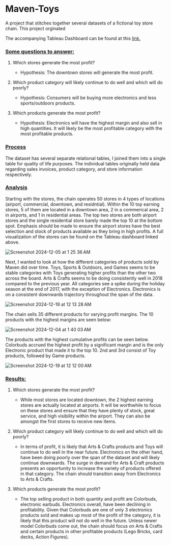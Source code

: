 # Maven-Toys

A project that stitches together several datasets of a fictional toy store chain. This project orginated

The accompanying Tableau Dashboard can be found at this [link.](https://public.tableau.com/app/profile/kyle.zhou/viz/MavenToys_17258582366480/Dashboard1)


### <ins> Some questions to answer: <ins>

1. Which stores generate the most profit?

    - Hypothesis: The downtown stores will generate the most profit.

2. Which product category will likely continue to do well and which will do poorly?

    - Hypothesis: Consumers will be buying more electronics and less sports/outdoors products.

3. Which products generate the most profit?

    - Hypothesis: Electronics will have the highest margin and also sell in high quantities. It will likely be the most profitable category with the most profitable products.
  

### <ins> Process <ins>

The dataset has several separate relational tables, I joined them into a single table for quality of life purposes. The individual tables originally held data regarding sales invoices, product category, and store information respectively.

### <ins> Analysis <ins>

Starting with the stores, the chain operates 50 stores in 4 types of locations (airport, commercial, downtown, and residntial). Within the 10 top earning stores, 5 of them are located in a downtown area, 2 in a commerical area, 2 in airports, and 1 in residential areas. The top two stores are both airport stores and the single residential store barely made the top 10 at the bottom spot. Emphasis should be made to ensure the airport stores have the best selection and stock of products available as they bring in high profits. A full visualization of the stores can be found on the Tableau dashboard linked above.

![Screenshot 2024-12-05 at 1 25 36 AM](https://github.com/user-attachments/assets/2155cb21-3c28-42ef-8a82-9fd61bc12a6b)

Next, I wanted to look at how the different categories of products sold by Maven did over time. Toys, Sports & Outdoors, and Games seems to be stable categories with Toys generating higher profits than the other two across the board. Arts & Crafts seems to be doing consistently well in 2018 compared to the previous year. All categories see a spike during the holiday season at the end of 2017, with the exception of Electronics. Electronics is on a consistent downwards trajectory throughout the span of the data.

![Screenshot 2024-12-19 at 12 13 28 AM](https://github.com/user-attachments/assets/79037263-55b3-40ac-8f39-834b028be566)


The chain sells 35 different products for varying profit margins. The 10 products with the highest margins are seen below:

![Screenshot 2024-12-04 at 1 40 03 AM](https://github.com/user-attachments/assets/c43d6257-a593-4a37-a968-24618ee942fb)

The products with the highest cumulative profits can be seen below. Colorbuds accrued the highest profit by a significant margin and is the only Electronic product that made it to the top 10. 2nd and 3rd consist of Toy products, followed by Game products. 

![Screenshot 2024-12-19 at 12 12 00 AM](https://github.com/user-attachments/assets/13554fa1-0227-4d71-8443-3f440bbba794)




### <ins> Results: <ins>

1. Which stores generate the most profit?

    - While most stores are located downtown, the 2 highest earning stores are actually located at airports. It will be worthwhile to focus on these stores and ensure that they have plenty of stock, great service, and high visibility within the airport. They can also be amongst the first stores to receive new items.

2. Which product category will likely continue to do well and which will do poorly?

    - In terms of profit, it is likely that Arts & Crafts products and Toys will continue to do well in the near future. Electronics on the other hand, have been doing poorly over the span of the dataset and will likely continue downwards. The surge in demand for Arts & Craft products presents an opportunity to increase the variety of products offered in that category. The chain should transition away from Electronics to Arts & Crafts.

3. Which products generate the most profit?

    - The top selling product in both quantity and profit are Colorbuds, electronic earbuds. Electronics overall, have been declining in profitability. Given that Colorbuds are one of only 3 electronics products sold and makes up most of the profit of the category, it is likely that this product will not do well in the future. Unless newer model Colorbuds come out, the chain should focus on Arts & Crafts and certain products in other profitable products (Lego Bricks, card decks, Action Figures). 

